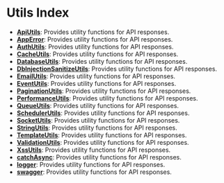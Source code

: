 # Utils Index

- [**ApiUtils**](./ApiUtils.md): Provides utility functions for API responses.
- [**AppError**](./AppError.md): Provides utility functions for API responses.
- [**AuthUtils**](./AuthUtils.md): Provides utility functions for API responses.
- [**CacheUtils**](./CacheUtils.md): Provides utility functions for API responses.
- [**DatabaseUtils**](./DatabaseUtils.md): Provides utility functions for API responses.
- [**DbInjectionSanitizeUtils**](./DbInjectionSanitizeUtils.md): Provides utility functions for API responses.
- [**EmailUtils**](./EmailUtils.md): Provides utility functions for API responses.
- [**EventUtils**](./EventUtils.md): Provides utility functions for API responses.
- [**PaginationUtils**](./PaginationUtils.md): Provides utility functions for API responses.
- [**PerformanceUtils**](./PerformanceUtils.md): Provides utility functions for API responses.
- [**QueueUtils**](./QueueUtils.md): Provides utility functions for API responses.
- [**SchedulerUtils**](./SchedulerUtils.md): Provides utility functions for API responses.
- [**SocketUtils**](./SocketUtils.md): Provides utility functions for API responses.
- [**StringUtils**](./StringUtils.md): Provides utility functions for API responses.
- [**TemplateUtils**](./TemplateUtils.md): Provides utility functions for API responses.
- [**ValidationUtils**](./ValidationUtils.md): Provides utility functions for API responses.
- [**XssUtils**](./XssUtils.md): Provides utility functions for API responses.
- [**catchAsync**](./catchAsync.md): Provides utility functions for API responses.
- [**logger**](./logger.md): Provides utility functions for API responses.
- [**swagger**](./swagger.md): Provides utility functions for API responses.
